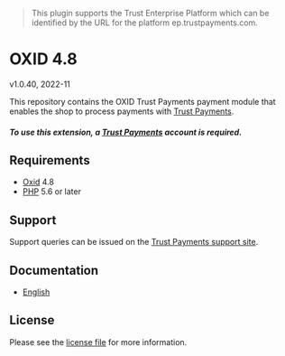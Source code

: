 > This plugin supports the Trust Enterprise Platform which can be identified by the URL for the platform ep.trustpayments.com.

# OXID 4.8

v1.0.40, 2022-11

This repository contains the OXID  Trust Payments payment module that enables the shop to process payments with [Trust Payments](https://www.trustpayments.com/).

##### To use this extension, a [Trust Payments](https://ep.trustpayments.com/user/signup)  account is required.

## Requirements

* [Oxid](https://www.oxid-esales.com/) 4.8
* [PHP](http://php.net/) 5.6 or later

## Support

Support queries can be issued on the [Trust Payments support site](https://www.trustpayments.com/contact-us/).

## Documentation

* [English](https://plugin-documentation.ep.trustpayments.com/TrustPayments/oxid-4.8/1.0.40/docs/en/documentation.html)

## License

Please see the [license file](https://github.com/TrustPayments/oxid-4.8/blob/1.0.40/LICENSE) for more information.